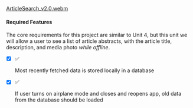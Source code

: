 [ArticleSearch_v2.0.webm](https://github.com/EchoErik/ArticleSearch_v2.0/assets/118037331/ebb269a4-fd64-4acf-b730-22c7e975f0eb)
#### Required Features

The core requirements for this project are similar to Unit 4, but this unit we will allow a user to see a list of article abstracts, with the article title, description, and media photo _while offline_.

- [x]  ✅ 
    
    Most recently fetched data is stored locally in a database
    
- [x]  ✅ 
    
    If user turns on airplane mode and closes and reopens app, old data from the database should be loaded
    
